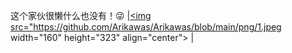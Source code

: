 这个家伙很懒什么也没有！😜
|<a href="https://quantumult.app/x/open-app/ui?module=gallery&type=icon&action=add&content=%5B%0A%20%20%20%20%22https%3A%2F%2Fgithub.com%2FKoolson%2FQure%2Fraw%2Fmaster%2FOther%2FQureLight-All.json%22%0A%5D"><img src="https://github.com/Arikawas/Arikawas/blob/main/png/1.jpeg width="160" height="323" align="center"> |
